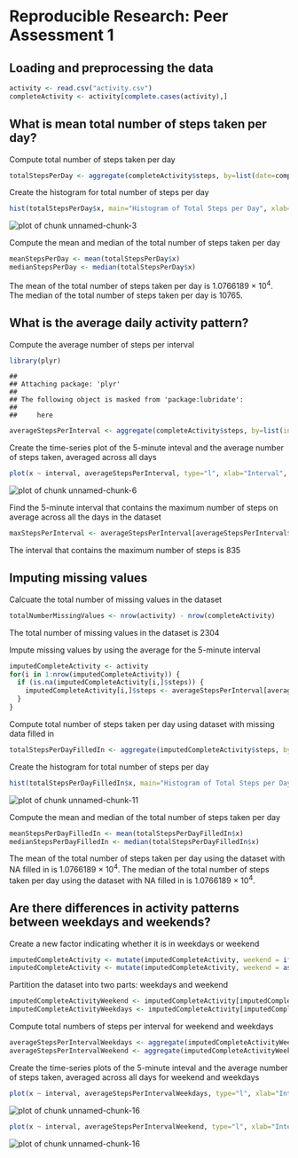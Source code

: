 # Reproducible Research: Peer Assessment 1 #

## Loading and preprocessing the data ##


```r
activity <- read.csv("activity.csv")
completeActivity <- activity[complete.cases(activity),]
```

## What is mean total number of steps taken per day? ##
Compute total number of steps taken per day

```r
totalStepsPerDay <- aggregate(completeActivity$steps, by=list(date=completeActivity$date), FUN=sum)
```

Create the histogram for total number of steps per day

```r
hist(totalStepsPerDay$x, main="Histogram of Total Steps per Day", xlab="Total Number of Steps per Day")
```

![plot of chunk unnamed-chunk-3](figure/unnamed-chunk-3-1.png) 

Compute the mean and median of the total number of steps taken per day

```r
meanStepsPerDay <- mean(totalStepsPerDay$x)
medianStepsPerDay <- median(totalStepsPerDay$x)
```

The mean of the total number of steps taken per day is 1.0766189 &times; 10<sup>4</sup>.
The median of the total number of steps taken per day is 10765.

## What is the average daily activity pattern? ##
Compute the average number of steps per interval

```r
library(plyr)
```

```
## 
## Attaching package: 'plyr'
## 
## The following object is masked from 'package:lubridate':
## 
##     here
```

```r
averageStepsPerInterval <- aggregate(completeActivity$steps, by=list(interval=completeActivity$interval), FUN=mean)
```

Create the time-series plot of the 5-minute inteval and the average number of steps taken, averaged across all days

```r
plot(x ~ interval, averageStepsPerInterval, type="l", xlab="Interval", ylab="Average Number of Steps", main="Time Series of the Average Number of Steps Taken")
```

![plot of chunk unnamed-chunk-6](figure/unnamed-chunk-6-1.png) 

Find the 5-minute interval that contains the maximum number of steps on average across all the days in the dataset

```r
maxStepsPerInterval <- averageStepsPerInterval[averageStepsPerInterval$x == max(averageStepsPerInterval$x),]
```
The interval that contains the maximum number of steps is 835

## Imputing missing values ##
Calcuate the total number of missing values in the dataset

```r
totalNumberMissingValues <- nrow(activity) - nrow(completeActivity)
```
The total number of missing values in the dataset is 2304

Impute missing values by using the average for the 5-minute interval

```r
imputedCompleteActivity <- activity
for(i in 1:nrow(imputedCompleteActivity)) {
  if (is.na(imputedCompleteActivity[i,]$steps)) {
    imputedCompleteActivity[i,]$steps <- averageStepsPerInterval[averageStepsPerInterval$interval == imputedCompleteActivity[i,]$interval,]$x
  }
}
```

Compute total number of steps taken per day using dataset with missing data filled in

```r
totalStepsPerDayFilledIn <- aggregate(imputedCompleteActivity$steps, by=list(date=imputedCompleteActivity$date), FUN=sum)
```

Create the histogram for total number of steps per day

```r
hist(totalStepsPerDayFilledIn$x, main="Histogram of Total Steps per Day with Missing Values Filled In", xlab="Total Number of Steps per Day")
```

![plot of chunk unnamed-chunk-11](figure/unnamed-chunk-11-1.png) 

Compute the mean and median of the total number of steps taken per day

```r
meanStepsPerDayFilledIn <- mean(totalStepsPerDayFilledIn$x)
medianStepsPerDayFilledIn <- median(totalStepsPerDayFilledIn$x)
```

The mean of the total number of steps taken per day using the dataset with NA filled in is 1.0766189 &times; 10<sup>4</sup>.
The median of the total number of steps taken per day using the dataset with NA filled in is 1.0766189 &times; 10<sup>4</sup>.

## Are there differences in activity patterns between weekdays and weekends? ##
Create a new factor indicating whether it is in weekdays or weekend

```r
imputedCompleteActivity <- mutate(imputedCompleteActivity, weekend = ifelse(weekdays(as.Date(imputedCompleteActivity$date)) %in% c("Saturday","Sunday"),"weekend", "weekdays"))
imputedCompleteActivity <- mutate(imputedCompleteActivity, weekend = as.factor(weekend))
```

Partition the dataset into two parts: weekdays and weekend

```r
imputedCompleteActivityWeekend <- imputedCompleteActivity[imputedCompleteActivity$weekend=="weekend",]
imputedCompleteActivityWeekdays <- imputedCompleteActivity[imputedCompleteActivity$weekend=="weekdays",]
```

Compute total numbers of steps per interval for weekend and weekdays

```r
averageStepsPerIntervalWeekdays <- aggregate(imputedCompleteActivityWeekdays$steps, by=list(interval=imputedCompleteActivityWeekdays$interval), FUN=mean)
averageStepsPerIntervalWeekend <- aggregate(imputedCompleteActivityWeekend$steps, by=list(interval=imputedCompleteActivityWeekend$interval), FUN=mean)
```

Create the time-series plots of the 5-minute inteval and the average number of steps taken, averaged across all days for weekend and weekdays

```r
plot(x ~ interval, averageStepsPerIntervalWeekdays, type="l", xlab="Interval", ylab="Average Number of Steps", main="Time Series of the Average Number of Steps Taken for Weekdays")
```

![plot of chunk unnamed-chunk-16](figure/unnamed-chunk-16-1.png) 

```r
plot(x ~ interval, averageStepsPerIntervalWeekend, type="l", xlab="Interval", ylab="Average Number of Steps", main="Time Series of the Average Number of Steps Taken for Weekend")
```

![plot of chunk unnamed-chunk-16](figure/unnamed-chunk-16-2.png) 
